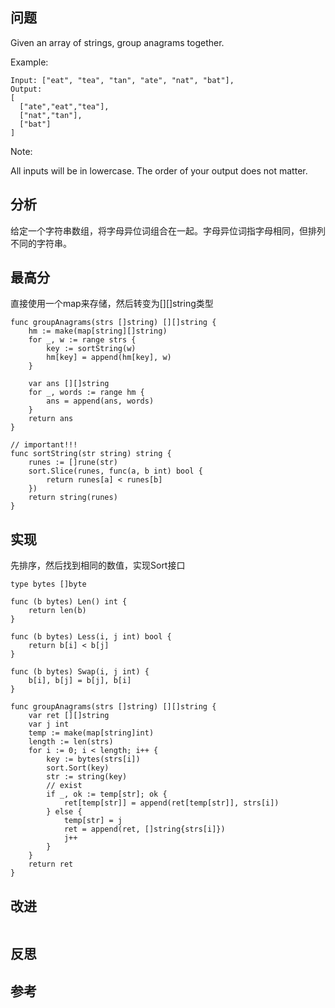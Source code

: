 ## 问题
Given an array of strings, group anagrams together.

Example:
```
Input: ["eat", "tea", "tan", "ate", "nat", "bat"],
Output:
[
  ["ate","eat","tea"],
  ["nat","tan"],
  ["bat"]
]
```

Note:

All inputs will be in lowercase.
The order of your output does not matter.

## 分析
给定一个字符串数组，将字母异位词组合在一起。字母异位词指字母相同，但排列不同的字符串。

## 最高分
直接使用一个map来存储，然后转变为[][]string类型
```golang
func groupAnagrams(strs []string) [][]string {
    hm := make(map[string][]string)
    for _, w := range strs {
        key := sortString(w)
        hm[key] = append(hm[key], w)
    }
    
    var ans [][]string
    for _, words := range hm {
        ans = append(ans, words)
    }
    return ans
}

// important!!!
func sortString(str string) string {
    runes := []rune(str)
    sort.Slice(runes, func(a, b int) bool {
        return runes[a] < runes[b]
    })
    return string(runes)
}
```

## 实现
先排序，然后找到相同的数值，实现Sort接口
```golang
type bytes []byte

func (b bytes) Len() int {
    return len(b)
}

func (b bytes) Less(i, j int) bool {
    return b[i] < b[j]
}

func (b bytes) Swap(i, j int) {
    b[i], b[j] = b[j], b[i]
}

func groupAnagrams(strs []string) [][]string {
    var ret [][]string
    var j int
    temp := make(map[string]int)
    length := len(strs)
    for i := 0; i < length; i++ {
        key := bytes(strs[i])
        sort.Sort(key)
        str := string(key)
        // exist
        if _, ok := temp[str]; ok {
            ret[temp[str]] = append(ret[temp[str]], strs[i])
        } else {
            temp[str] = j
            ret = append(ret, []string{strs[i]})
            j++
        }
    }
    return ret
}
```

## 改进
```golang

```

## 反思

## 参考